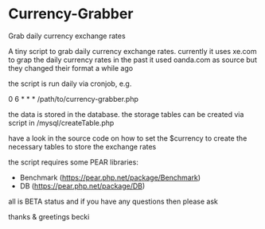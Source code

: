 # Currency-Grabber
Grab daily currency exchange rates

A tiny script to grab daily currency exchange rates.
currently it uses xe.com to grap the daily currency rates
in the past it used oanda.com as source but they changed their format a while ago

the script is run daily via cronjob, e.g.

0 6 * * * /path/to/currency-grabber.php

the data is stored in the database. the storage tables can be created via script in /mysql/createTable.php

have a look in the source code on how to set the $currency to create the necessary tables to store the exchange rates

the script requires some PEAR libraries:
- Benchmark (https://pear.php.net/package/Benchmark)
- DB (https://pear.php.net/package/DB)

all is BETA status and if you have any questions then please ask

thanks & greetings
becki

